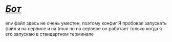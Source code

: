 # ***[Бот](https://t.me/Dermishche_bot)***
env файл здесь не очень уместен, поэтому конфиг
Я пробовал запускать файл и на сервисе и на tmux но на сервере он работает только когда я его запускаю в стандартном терминале